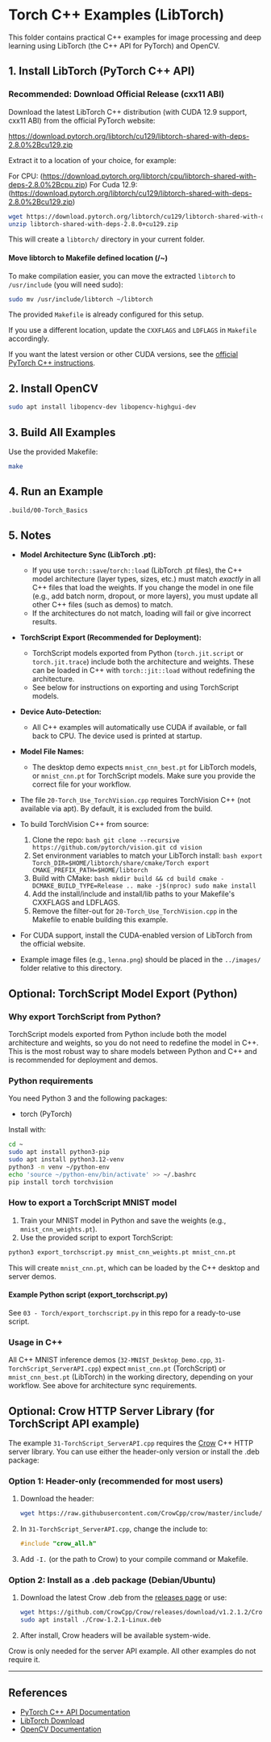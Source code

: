 # Torch C++ Examples (LibTorch)

This folder contains practical C++ examples for image processing and deep learning using LibTorch (the C++ API for PyTorch) and OpenCV.


## 1. Install LibTorch (PyTorch C++ API)

### Recommended: Download Official Release (cxx11 ABI)

Download the latest LibTorch C++ distribution (with CUDA 12.9 support, cxx11 ABI) from the official PyTorch website:

https://download.pytorch.org/libtorch/cu129/libtorch-shared-with-deps-2.8.0%2Bcu129.zip


Extract it to a location of your choice, for example:

For CPU:
(https://download.pytorch.org/libtorch/cpu/libtorch-shared-with-deps-2.8.0%2Bcpu.zip)
For Cuda 12.9:
(https://download.pytorch.org/libtorch/cu129/libtorch-shared-with-deps-2.8.0%2Bcu129.zip)
```bash
wget https://download.pytorch.org/libtorch/cu129/libtorch-shared-with-deps-2.8.0%2Bcu129.zip
unzip libtorch-shared-with-deps-2.8.0+cu129.zip
```

This will create a `libtorch/` directory in your current folder.

#### Move libtorch to Makefile defined location (/~)

To make compilation easier, you can move the extracted `libtorch` to `/usr/include` (you will need sudo):

```bash
sudo mv /usr/include/libtorch ~/libtorch
```

The provided `Makefile` is already configured for this setup.

If you use a different location, update the `CXXFLAGS` and `LDFLAGS` in `Makefile` accordingly.

If you want the latest version or other CUDA versions, see the [official PyTorch C++ instructions](https://pytorch.org/cppdocs/installing.html).

## 2. Install OpenCV
```bash
sudo apt install libopencv-dev libopencv-highgui-dev
```

## 3. Build All Examples

Use the provided Makefile:

```bash
make
```



## 4. Run an Example

```bash
.build/00-Torch_Basics
```


## 5. Notes

- **Model Architecture Sync (LibTorch .pt):**
	- If you use `torch::save`/`torch::load` (LibTorch .pt files), the C++ model architecture (layer types, sizes, etc.) must match *exactly* in all C++ files that load the weights. If you change the model in one file (e.g., add batch norm, dropout, or more layers), you must update all other C++ files (such as demos) to match.
	- If the architectures do not match, loading will fail or give incorrect results.

- **TorchScript Export (Recommended for Deployment):**
	- TorchScript models exported from Python (`torch.jit.script` or `torch.jit.trace`) include both the architecture and weights. These can be loaded in C++ with `torch::jit::load` without redefining the architecture.
	- See below for instructions on exporting and using TorchScript models.

- **Device Auto-Detection:**
	- All C++ examples will automatically use CUDA if available, or fall back to CPU. The device used is printed at startup.

- **Model File Names:**
	- The desktop demo expects `mnist_cnn_best.pt` for LibTorch models, or `mnist_cnn.pt` for TorchScript models. Make sure you provide the correct file for your workflow.

- The file `20-Torch_Use_TorchVision.cpp` requires TorchVision C++ (not available via apt). By default, it is excluded from the build.
- To build TorchVision C++ from source:
	1. Clone the repo:
			```bash
			git clone --recursive https://github.com/pytorch/vision.git
			cd vision
			```
	2. Set environment variables to match your LibTorch install:
			```bash
			export Torch_DIR=$HOME/libtorch/share/cmake/Torch
			export CMAKE_PREFIX_PATH=$HOME/libtorch
			```
	3. Build with CMake:
			```bash
			mkdir build && cd build
			cmake -DCMAKE_BUILD_TYPE=Release ..
			make -j$(nproc)
			sudo make install
			```
	4. Add the install/include and install/lib paths to your Makefile's CXXFLAGS and LDFLAGS.
	5. Remove the filter-out for `20-Torch_Use_TorchVision.cpp` in the Makefile to enable building this example.
- For CUDA support, install the CUDA-enabled version of LibTorch from the official website.
- Example image files (e.g., `lenna.png`) should be placed in the `../images/` folder relative to this directory.


## Optional: TorchScript Model Export (Python)



### Why export TorchScript from Python?
TorchScript models exported from Python include both the model architecture and weights, so you do not need to redefine the model in C++. This is the most robust way to share models between Python and C++ and is recommended for deployment and demos.

### Python requirements
You need Python 3 and the following packages:
- torch (PyTorch)

Install with:
```bash
cd ~
sudo apt install python3-pip
sudo apt install python3.12-venv
python3 -m venv ~/python-env
echo 'source ~/python-env/bin/activate' >> ~/.bashrc
pip install torch torchvision
```

### How to export a TorchScript MNIST model
1. Train your MNIST model in Python and save the weights (e.g., `mnist_cnn_weights.pt`).
2. Use the provided script to export TorchScript:

```bash
python3 export_torchscript.py mnist_cnn_weights.pt mnist_cnn.pt
```

This will create `mnist_cnn.pt`, which can be loaded by the C++ desktop and server demos.

#### Example Python script (export_torchscript.py)
See `03 - Torch/export_torchscript.py` in this repo for a ready-to-use script.


### Usage in C++
All C++ MNIST inference demos (`32-MNIST_Desktop_Demo.cpp`, `31-TorchScript_ServerAPI.cpp`) expect `mnist_cnn.pt` (TorchScript) or `mnist_cnn_best.pt` (LibTorch) in the working directory, depending on your workflow. See above for architecture sync requirements.



## Optional: Crow HTTP Server Library (for TorchScript API example)

The example `31-TorchScript_ServerAPI.cpp` requires the [Crow](https://github.com/CrowCpp/crow) C++ HTTP server library. You can use either the header-only version or install the .deb package:

### Option 1: Header-only (recommended for most users)
1. Download the header:
	```bash
	wget https://raw.githubusercontent.com/CrowCpp/crow/master/include/crow_all.h -O crow_all.h
	```
2. In `31-TorchScript_ServerAPI.cpp`, change the include to:
	```cpp
	#include "crow_all.h"
	```
3. Add `-I.` (or the path to Crow) to your compile command or Makefile.

### Option 2: Install as a .deb package (Debian/Ubuntu)
1. Download the latest Crow .deb from the [releases page](https://github.com/CrowCpp/Crow/releases) or use:
	```bash
	wget https://github.com/CrowCpp/Crow/releases/download/v1.2.1.2/Crow-1.2.1-Linux.deb
	sudo apt install ./Crow-1.2.1-Linux.deb
	```
2. After install, Crow headers will be available system-wide.

Crow is only needed for the server API example. All other examples do not require it.



---

## References
- [PyTorch C++ API Documentation](https://pytorch.org/cppdocs/)
- [LibTorch Download](https://pytorch.org/get-started/locally/#start-locally)
- [OpenCV Documentation](https://docs.opencv.org/)
